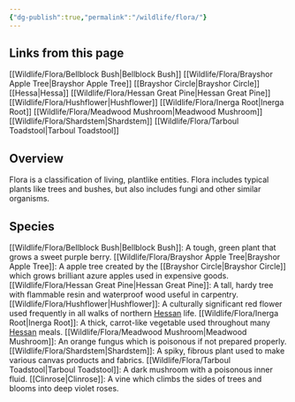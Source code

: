 ```yaml
---
{"dg-publish":true,"permalink":"/wildlife/flora/"}
---
```


## Links from this page
[[Wildlife/Flora/Bellblock Bush\|Bellblock Bush]]
[[Wildlife/Flora/Brayshor Apple Tree\|Brayshor Apple Tree]]
[[Brayshor Circle\|Brayshor Circle]]
[[Hessa\|Hessa]]
[[Wildlife/Flora/Hessan Great Pine\|Hessan Great Pine]]
[[Wildlife/Flora/Hushflower\|Hushflower]]
[[Wildlife/Flora/Inerga Root\|Inerga Root]]
[[Wildlife/Flora/Meadwood Mushroom\|Meadwood Mushroom]]
[[Wildlife/Flora/Shardstem\|Shardstem]]
[[Wildlife/Flora/Tarboul Toadstool\|Tarboul Toadstool]]
## Overview
Flora is a classification of living, plantlike entities. Flora includes typical plants like trees and bushes, but also includes fungi and other similar organisms.
## Species
[[Wildlife/Flora/Bellblock Bush\|Bellblock Bush]]: A tough, green plant that grows a sweet purple berry.
[[Wildlife/Flora/Brayshor Apple Tree\|Brayshor Apple Tree]]: A apple tree created by the [[Brayshor Circle\|Brayshor Circle]] which grows brilliant azure apples used in expensive goods.
[[Wildlife/Flora/Hessan Great Pine\|Hessan Great Pine]]: A tall, hardy tree with flammable resin and waterproof wood useful in carpentry.
[[Wildlife/Flora/Hushflower\|Hushflower]]: A culturally significant red flower used frequently in all walks of northern [Hessan](Hessa) life.
[[Wildlife/Flora/Inerga Root\|Inerga Root]]: A thick, carrot-like vegetable used throughout many [Hessan](Hessa) meals.
[[Wildlife/Flora/Meadwood Mushroom\|Meadwood Mushroom]]: An orange fungus which is poisonous if not prepared properly.
[[Wildlife/Flora/Shardstem\|Shardstem]]: A spiky, fibrous plant used to make various canvas products and fabrics.
[[Wildlife/Flora/Tarboul Toadstool\|Tarboul Toadstool]]: A dark mushroom with a poisonous inner fluid.
[[Clinrose\|Clinrose]]: A vine which climbs the sides of trees and blooms into deep violet roses.
